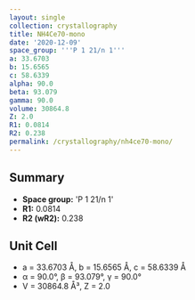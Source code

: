 ```yaml
---
layout: single
collection: crystallography
title: NH4Ce70-mono
date: '2020-12-09'
space_group: '''P 1 21/n 1'''
a: 33.6703
b: 15.6565
c: 58.6339
alpha: 90.0
beta: 93.079
gamma: 90.0
volume: 30864.8
Z: 2.0
R1: 0.0814
R2: 0.238
permalink: /crystallography/nh4ce70-mono/
---
```


## Summary

- **Space group:** 'P 1 21/n 1'
- **R1:** 0.0814
- **R2 (wR2):** 0.238

## Unit Cell
- a = 33.6703 Å, b = 15.6565 Å, c = 58.6339 Å
- α = 90.0°, β = 93.079°, γ = 90.0°
- V = 30864.8 Å³, Z = 2.0
